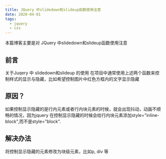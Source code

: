 ```yaml
---
title: JQuery 中slidedown和slideup函数使用注意
date: 2020-04-01
tags:
  - jquery
  - css
---
```


本篇博客主要是对 JQuery 中slidedown和slideup函数使用注意
<!-- more -->

## 前言
关于Juqery 中 slidedown和slideup 的使用
在项目中通常使用上述两个函数来控制样式的显示与隐藏，比如希望控制图片中红色方框内的文字显示隐藏

## 原因？
如果控制显示隐藏的是行内元素或者行内块元素的时候，就会出现抖动，动画不顺畅的情况，因为jquery 在控制显示隐藏的时候会给行内块元素添加style="inline-block",而不是style="block".


## 解决办法
将控制显示隐藏的元素修改为块级元素，比如p, div 等